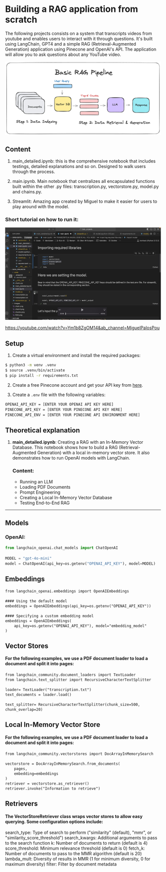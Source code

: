 
# Building a RAG application from scratch

The following projects consists on a system that transcripts videos from youtube and enables users to interact with it through questions. It's built using LangChain, GPT4 and a simple RAG (Retrieval-Augmented Generation) application using Pinecone and OpenAI's API. The application will allow you to ask questions about any YouTube video.

![Alt text](./images/RAGGS.png)




## Content

1. main_detailed.ipynb: this is the comprehensive notebook that includes testings, detailed explanations and so on. Designed to walk users through the process.

2. main.ipynb. Main notebook that centralizes all encapsulated functions built within the other .py files: transcription.py, vectorstore.py, model.py and chains.py.

3. Streamlit: Amazing app created by Miguel to make it easier for users to play around with the model.

### Short tutorial on how to run it:


[![Watch the video](./images/test.jpeg)](https://youtube.com/watch?v=Ym1b8ZgOM14&ab_channel=MiguelPalosPou)

https://youtube.com/watch?v=Ym1b8ZgOM14&ab_channel=MiguelPalosPou
## Setup

1. Create a virtual environment and install the required packages:

```bash
$ python3 -m venv .venv
$ source .venv/bin/activate
$ pip install -r requirements.txt
```

2. Create a free Pinecone account and get your API key from [here](https://www.pinecone.io/).

3. Create a `.env` file with the following variables:

```bash
OPENAI_API_KEY = [ENTER YOUR OPENAI API KEY HERE]
PINECONE_API_KEY = [ENTER YOUR PINECONE API KEY HERE]
PINECONE_API_ENV = [ENTER YOUR PINECONE API ENVIRONMENT HERE]
```

## Theoretical explanation

1. **main_detailed.ipynb**: Creating a RAG with an In-Memory Vector Database. This notebook shows how to build a RAG (Retrieval-Augmented Generation) with a local in-memory vector store. It also demonstrates how to run OpenAI models with LangChain.

   ### Content:
   - Running an LLM
   - Loading PDF Documents
   - Prompt Engineering
   - Creating a Local In-Memory Vector Database
   - Testing End-to-End RAG


---

## Models

### OpenAI:
```python
from langchain_openai.chat_models import ChatOpenAI

MODEL = "gpt-4o-mini"
model = ChatOpenAI(api_key=os.getenv("OPENAI_API_KEY"), model=MODEL)
```
## Embeddings
```
from langchain_openai.embeddings import OpenAIEmbeddings

#### Using the default model
embeddings = OpenAIEmbeddings(api_key=os.getenv("OPENAI_API_KEY"))

#### Specifying a custom embedding model
embeddings = OpenAIEmbeddings(
    api_key=os.getenv("OPENAI_API_KEY"), model="embedding_model"
)
```
## Vector Stores

#### For the following examples, we use a PDF document loader to load a document and split it into pages:
```
from langchain_community.document_loaders import TextLoader
from langchain.text_splitter import RecursiveCharacterTextSplitter

loader= TextLoader("transcription.txt")
text_documents = loader.load()

text_splitter= RecursiveCharacterTextSplitter(chunk_size=500, chunk_overlap=20)

```
## Local In-Memory Vector Store
#### For the following examples, we use a PDF document loader to load a document and split it into pages:
```
from langchain_community.vectorstores import DocArrayInMemorySearch

vectorstore = DocArrayInMemorySearch.from_documents(
    pages,
    embedding=embeddings
)
retriever = vectorstore.as_retriever()
retriever.invoke("Information to retrieve")
```
## Retrievers

#### The VectorStoreRetriever class wraps vector stores to allow easy querying. Some configuration options include:

search_type: Type of search to perform ("similarity" (default), "mmr", or "similarity_score_threshold")
search_kwargs: Additional arguments to pass to the search function
k: Number of documents to return (default is 4)
score_threshold: Minimum relevance threshold (default is 0)
fetch_k: Number of documents to pass to the MMR algorithm (default is 20)
lambda_mult: Diversity of results in MMR (1 for minimum diversity, 0 for maximum diversity)
filter: Filter by document metadata